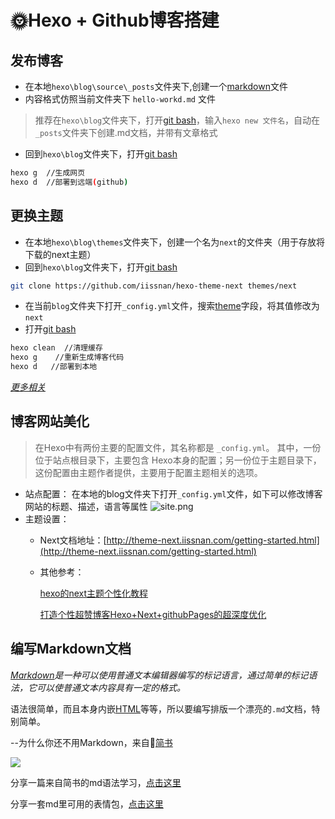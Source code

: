 # 🌞Hexo + Github博客搭建
## 发布博客
+ 在本地`hexo\blog\source\_posts`文件夹下,创建一个[markdown]()文件
+ 内容格式仿照当前文件夹下 `hello-workd.md` 文件
 > 推荐在`hexo\blog`文件夹下，打开[git bash]()，输入`hexo new 文件名`，自动在`_posts`文件夹下创建.md文档，并带有文章格式
+ 回到`hexo\blog`文件夹下，打开[git bash]()
 ```bash
 hexo g  //生成网页
 hexo d  //部署到远端(github)
 ```
## 更换主题
+ 在本地`hexo\blog\themes`文件夹下，创建一个名为`next`的文件夹（用于存放将下载的next主题）
+ 回到`hexo\blog`文件夹下，打开[git bash]()
 ```bash
 git clone https://github.com/iissnan/hexo-theme-next themes/next
 ```
+ 在当前`blog`文件夹下打开`_config.yml`文件，搜索[theme]()字段，将其值修改为`next`
+ 打开[git bash]()
 ```bash
 hexo clean  //清理缓存
 hexo g    //重新生成博客代码
 hexo d   //部署到本地
 ```
 
 *[更多相关](https://www.jianshu.com/p/33bc0a0a6e90)*
## 博客网站美化
> 在Hexo中有两份主要的配置文件，其名称都是 `_config.yml`。 其中，一份位于站点根目录下，主要包含 Hexo本身的配置；另一份位于主题目录下，这份配置由主题作者提供，主要用于配置主题相关的选项。

+ 站点配置：
  在本地的blog文件夹下打开`_config.yml`文件，如下可以修改博客网站的标题、描述，语言等属性
  ![site.png](https://i.loli.net/2018/11/02/5bdbc51db2332.png)
+ 主题设置：
  - Next文档地址：[http://theme-next.iissnan.com/getting-started.html](http://theme-next.iissnan.com/getting-started.html) 
  - 其他参考：
  
     [hexo的next主题个性化教程](https://www.jianshu.com/p/f054333ac9e6) 
     
     [打造个性超赞博客Hexo+Next+githubPages的超深度优化](https://reuixiy.github.io/technology/computer/computer-aided-art/2017/06/09/hexo-next-optimization.html#)
## 编写Markdown文档
*[Markdown](https://baike.baidu.com/item/markdown/3245829?fr=aladdin)是一种可以使用普通文本编辑器编写的标记语言，通过简单的标记语法，它可以使普通文本内容具有一定的格式。*

语法很简单，而且本身内嵌[HTML]()等等，所以要编写排版一个漂亮的`.md`文档，特别简单。

--为什么你还不用Markdown，来自📕[简书](https://www.jianshu.com/p/4922847f025a)

<img src="https://upload-images.jianshu.io/upload_images/220959-687c20d447038989.png?imageMogr2/auto-orient/">

分享一篇来自简书的md语法学习，[点击这里](https://www.jianshu.com/p/c6aa2f35d5ae)

分享一套md里可用的表情包，[点击这里](https://www.cnblogs.com/hglibin/p/9689819.html)
